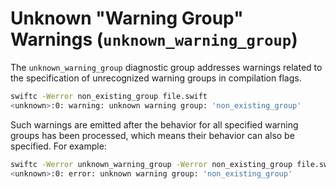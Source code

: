 # Unknown "Warning Group" Warnings (`unknown_warning_group`)

The `unknown_warning_group` diagnostic group addresses warnings related to the specification of unrecognized warning groups in compilation flags.

```sh
swiftc -Werror non_existing_group file.swift
<unknown>:0: warning: unknown warning group: 'non_existing_group'
```

Such warnings are emitted after the behavior for all specified warning groups has been processed, which means their behavior can also be specified. For example:

```sh
swiftc -Werror unknown_warning_group -Werror non_existing_group file.swift
<unknown>:0: error: unknown warning group: 'non_existing_group'
```
